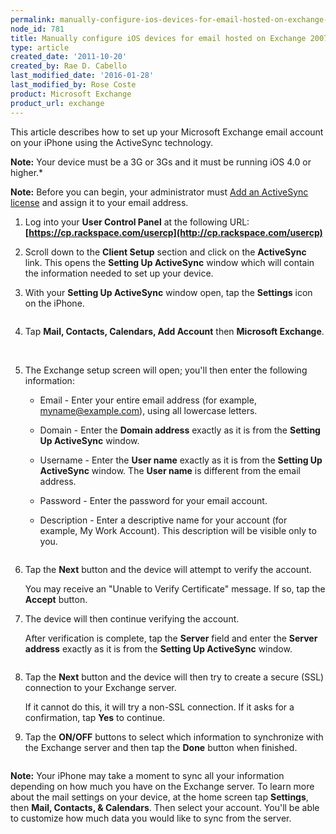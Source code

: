 ```yaml
---
permalink: manually-configure-ios-devices-for-email-hosted-on-exchange-2007/
node_id: 781
title: Manually configure iOS devices for email hosted on Exchange 2007
type: article
created_date: '2011-10-20'
created_by: Rae D. Cabello
last_modified_date: '2016-01-28'
last_modified_by: Rose Coste
product: Microsoft Exchange
product_url: exchange
---
```


This article describes how to set up your Microsoft Exchange email
account on your iPhone using the ActiveSync technology.

**Note:** Your device must be a 3G or 3Gs and it must be running
iOS 4.0 or higher.*

**Note:** Before you can begin, your administrator must
[Add an ActiveSync license](/how-to/add-an-activesync-or-bes-license)
and assign it to your email address.

1. Log into your **User
   Control Panel** at the following
   URL: **[https://cp.rackspace.com/usercp](http://cp.rackspace.com/usercp)**

2. Scroll down to the **Client Setup** section
   and click on the **ActiveSync** link. This opens the **Setting Up
   ActiveSync** window which will contain the information needed to set up
   your device.

3. With your **Setting Up ActiveSync** window open, tap the
   **Settings** icon on the iPhone.

   <img src="http://c807163.r63.cf2.rackcdn.com/(E&A)SettingUpMicrosoftExchangeEmailIphone1.png" alt="" />

4. Tap **Mail, Contacts,
   Calendars, Add Account** then **Microsoft Exchange**.

   <img src="http://c807163.r63.cf2.rackcdn.com/(E&A)SettingUpMicrosoftExchangeEmailIphone2.png" alt="" />   <img src="http://c807163.r63.cf2.rackcdn.com/(E&A)SettingUpMicrosoftExchangeEmailIphone3.png" alt="" />   <img src="http://c807163.r63.cf2.rackcdn.com/(E&A)SettingUpMicrosoftExchangeEmailIphone4.png" alt="" />

5. The Exchange setup screen will open; you'll then enter the following
   information:

   - Email - Enter your entire email address (for example, myname@example.com),
     using all lowercase letters.

   - Domain - Enter the **Domain address** exactly as it is from the
     **Setting Up ActiveSync** window.

   - Username - Enter the **User name** exactly as it is from the
     **Setting Up ActiveSync** window. The **User name** is different
     from the email address.

   - Password - Enter the password for your email account.

   - Description - Enter a descriptive name for your account (for example, My
     Work Account). This description will be visible only to you.

   <img src="http://c807163.r63.cf2.rackcdn.com/(E&A)SettingUpMicrosoftExchangeEmailIphone5.png" alt="" />

6. Tap the **Next** button and the device will attempt to verify the
   account.

   You may receive an "Unable to Verify Certificate" message.
   If so, tap the **Accept** button.

7. The device will then continue verifying the account.

   After verification is complete,
   tap the **Server** field and enter the **Server address** exactly as it
   is from the **Setting Up ActiveSync** window.

   <img src="http://c807163.r63.cf2.rackcdn.com/(E&A)SettingUpMicrosoftExchangeEmailIphone6.png" alt="" />

8. Tap the **Next** button and the device will then try to create a
   secure (SSL) connection to your Exchange server.

   If it cannot do this,
   it will try a non-SSL connection.
   If it asks for a confirmation, tap **Yes** to continue.

9. Tap the **ON/OFF** buttons to select which information to synchronize
   with the Exchange server and then tap the **Done** button when finished.

   <img src="http://c807163.r63.cf2.rackcdn.com/(E&A)SettingUpMicrosoftExchangeEmailIphone7.png" alt="" />

**Note:** Your iPhone may take a moment to sync all your information
depending on how much you have on the Exchange server. To learn more
about the mail settings on your device, at the home screen tap
**Settings**, then **Mail, Contacts, & Calendars**. Then select your account.
You'll be able to customize how much data you would like to sync from
the server.
